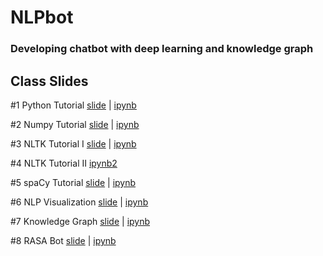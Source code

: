 # NLPbot

### Developing chatbot with deep learning and knowledge graph

## Class Slides
#1 Python Tutorial [slide](https://info-ruc.github.io/nlpbot/python-tut.pdf) 
| [ipynb](https://github.com/info-ruc/nlpbot/blob/master/python-tut.ipynb)

#2 Numpy Tutorial [slide](https://info-ruc.github.io/nlpbot/python-tut.pdf) 
| [ipynb](https://github.com/info-ruc/nlpbot/blob/master/python-tut.ipynb)

#3 NLTK Tutorial I [slide](https://info-ruc.github.io/nlpbot/nltk-tut.pdf) 
| [ipynb](https://github.com/info-ruc/nlpbot/blob/master/nltk.ipynb) 

#4 NLTK Tutorial II
[ipynb2](https://github.com/info-ruc/nlpbot/blob/master/nltk-bot.ipynb)

#5 spaCy Tutorial [slide](https://info-ruc.github.io/nlpbot/spacy.pdf) 
| [ipynb](https://github.com/info-ruc/nlpbot/blob/master/spacy.ipynb)

#6 NLP Visualization [slide](https://info-ruc.github.io/nlpbot/vis.pdf) 
| [ipynb](https://github.com/info-ruc/nlpbot/blob/master/texthero.ipynb)

#7 Knowledge Graph [slide](https://info-ruc.github.io/nlpbot/vis.pdf) 
| [ipynb](https://github.com/info-ruc/nlpbot/blob/master/texthero.ipynb)

#8 RASA Bot [slide](https://info-ruc.github.io/nlpbot/vis.pdf) 
| [ipynb](https://github.com/info-ruc/nlpbot/blob/master/texthero.ipynb)

